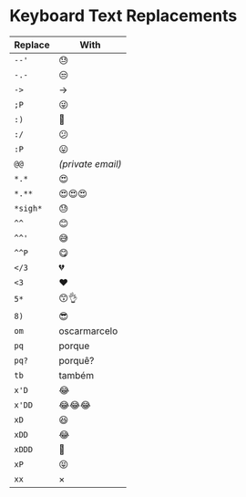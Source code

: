 # Keyboard Text Replacements

Replace | With
---|---
`--'` | 😓
`-.-`| 😒
`->` | →
`;P` | 😜
`:)` | 🙂
`:/` | 😕
`:P` | 😛
`@@` | *(private email)*
`*.*` | 😍
`*.**` | 😍😍😍
`*sigh*` | 😓
`^^` | 😊
`^^'` | 😅
`^^P` | 😋
`</3` | 💔
`<3` | ❤️
`5*` | 😙👌
`8)` | 😎
`om` | oscarmarcelo
`pq` | porque
`pq?` | porquê?
`tb` | também
`x'D` | 😂
`x'DD` | 😂😂😂
`xD` | 😆
`xDD` | 😂
`xDDD` | 🤣
`xP` | 😝
`xx` | ×
